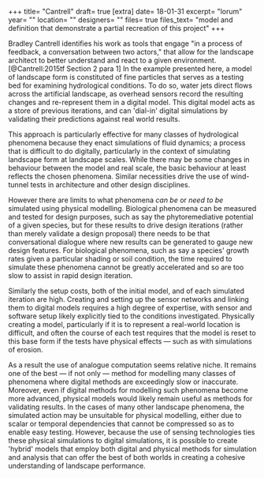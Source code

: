 +++
title=      "Cantrell"
draft=      true
[extra]
date=       18-01-31
excerpt=    "lorum"
year=       ""
location=   ""
designers=  ""
files=      true
files_text= "model and definition that demonstrate a partial recreation of this project"
+++

<!-- TODO: nail down which project to show/discuss  -->

Bradley Cantrell identifies his work as tools that engage "in a process of feedback, a conversation between two actors," that allow for the landscape architect to better understand and react to a given environment.[@Cantrell:2015tf  Section 2 para 1] In the example presented here, a model of landscape form is constituted of fine particles that serves as a testing bed for examining hydrological conditions. To do so, water jets direct flows across the artificial landscape, as overhead sensors record the resulting changes and re-represent them in a digital model. This digital model acts as a store of previous iterations, and can 'dial-in' digital simulations by validating their predictions against real world results.

<!-- TODO: actual details of what Brad is doing -->

This approach is particularly effective for many classes of hydrological phenomena because they enact simulations of fluid dynamics; a process that is difficult to do digitally, particularly in the context of simulating landscape form at landscape scales. While there may be some changes in behaviour between the model and real scale, the basic behaviour at least reflects the chosen phenomena. Similar necessities drive the use of wind-tunnel tests in architecture and other design disciplines.

However there are limits to what phenomena *can be* or *need to be* simulated using physical modelling. Biological phenomena can be measured and tested for design purposes, such as say the phytoremediative potential of a given species, but for these results to drive design iterations (rather than merely validate a design proposal) there needs to be that conversational dialogue where new results can be generated to gauge new design features. For biological phenomena, such as say a species' growth rates given a particular shading or soil condition, the time required to simulate these phenomena cannot be greatly accelerated and so are too slow to assist in rapid design iteration.

Similarly the setup costs, both of the initial model, and of each simulated iteration are high. Creating and setting up the sensor networks and linking them to digital models requires a high degree of expertise, with sensor and software setup likely explicitly tied to the conditions investigated. Physically creating a model, particularly if it is to represent a real-world location is difficult, and often the course of each test requires that the model is reset to this base form if the tests have physical effects — such as with simulations of erosion.

<!-- TODO figure out what this means: These manual setup factors preclude auto-catalytic loops in optimisation. -->

As a result the use of analogue computation seems relative niche. It remains one of the best — if not only — method for modelling many classes of phenomena where digital methods are exceedingly slow or inaccurate. Moreover, even if digital methods for modelling such phenomena become more advanced, physical models would likely remain useful as methods for validating results. In the cases of many other landscape phenomena, the simulated action may be unsuitable for physical modelling, either due to scalar or temporal dependencies that cannot be compressed so as to enable easy testing. However, because the use of sensing technologies ties these physical simulations to digital simulations, it is possible to create 'hybrid' models that employ both digital and physical methods for simulation and analysis that can offer the best of both worlds in creating a cohesive understanding of landscape performance.
